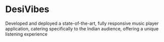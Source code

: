# DesiVibes
Developed and deployed a state-of-the-art, fully responsive music player application, catering specifically to the Indian audience, offering a unique listening experience
